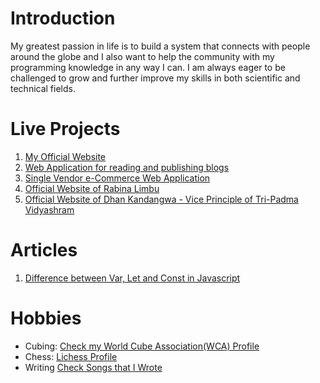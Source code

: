 # Introduction
My greatest passion in life is to build a system that connects with people around the globe and I also want to help the community with my programming knowledge in any way I can. I am always eager to be challenged to grow and further improve my skills in both scientific and technical fields. 

# Live Projects
1. [My Official Website](https://www.surajpheudin.com.np/)
2. [Web Application for reading and publishing blogs](https://project-blooog.vercel.app/)
3. [Single Vendor e-Commerce Web Application](https://commerce-fox.vercel.app/)
4. [Official Website of Rabina Limbu](https://www.rabinalimbu.com.np/)
5. [Official Website of Dhan Kandangwa - Vice Principle of Tri-Padma Vidyashram](https://www.dhanbahadurkandangwa.com.np/)

# Articles
1. [Difference between Var, Let and Const in Javascript](https://www.surajpheudin.com.np/blogs/61e29d311524b21aa096a500)

# Hobbies

- Cubing: [Check my World Cube Association(WCA) Profile](https://www.worldcubeassociation.org/persons/2017PHEU01)
- Chess: [Lichess Profile](https://lichess.org/@/suraj_pheudin)
- Writing [Check Songs that I Wrote](https://www.youtube.com/watch?v=r7H8kocz0-o&list=PLAHqIVBNigc-guVX99WoBb6IAYloSqsAT)

